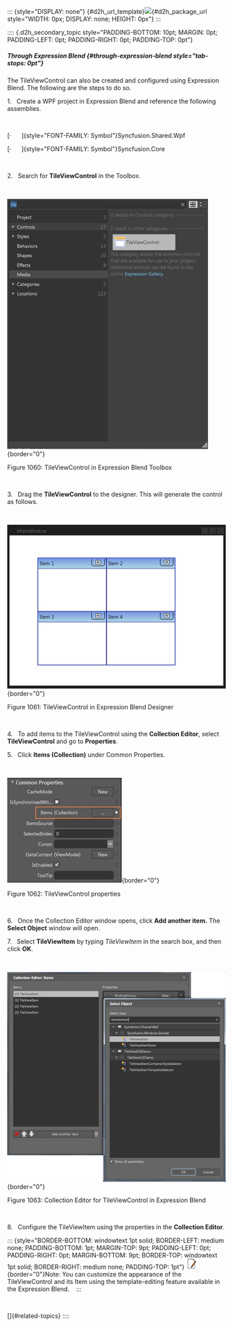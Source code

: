 ::: {style="DISPLAY: none"}
[](ms-xhelp:///?Id=d2h_url_template){#d2h_url_template}![](!package_url!){#d2h_package_url style="WIDTH: 0px; DISPLAY: none; HEIGHT: 0px"}
:::

:::: {.d2h_secondary_topic style="PADDING-BOTTOM: 10pt; MARGIN: 0pt; PADDING-LEFT: 0pt; PADDING-RIGHT: 0pt; PADDING-TOP: 0pt"}
##### Through Expression Blend {#through-expression-blend style="tab-stops: 0pt"}

The TileViewControl can also be created and configured using Expression Blend. The following are the steps to do so.

1.   Create a WPF project in Expression Blend and reference the following assemblies.

 

[·      ]{style="FONT-FAMILY: Symbol"}Syncfusion.Shared.Wpf

[·      ]{style="FONT-FAMILY: Symbol"}Syncfusion.Core

 

2.   Search for **TileViewControl** in the Toolbox.

 

![](ImagesExt/image30_947.jpg){border="0"}

Figure 1060: TileViewControl in Expression Blend Toolbox

 

3.   Drag the **TileViewControl** to the designer. This will generate the control as follows.

 

![](ImagesExt/image30_948.jpg){border="0"}

Figure 1061: TileViewControl in Expression Blend Designer

 

4.   To add items to the TileViewControl using the **Collection Editor**, select **TileViewControl** and go to **Properties**.

5.   Click **Items (Collection)** under Common Properties.

 

![](ImagesExt/image30_949.jpg){border="0"}

Figure 1062: TileViewControl properties

 

6.   Once the Collection Editor window opens, click **Add another item.** The **Select Object** window will open.

7.   Select **TileViewItem** by typing *TileViewItem* in the search box, and then click **OK**.

           

![](ImagesExt/image30_950.jpg){border="0"}

Figure 1063: Collection Editor for TileViewControl in Expression Blend

 

8.   Configure the TileViewItem using the properties in the **Collection Editor**.

::: {style="BORDER-BOTTOM: windowtext 1pt solid; BORDER-LEFT: medium none; PADDING-BOTTOM: 1pt; MARGIN-TOP: 9pt; PADDING-LEFT: 0pt; PADDING-RIGHT: 0pt; MARGIN-BOTTOM: 9pt; BORDER-TOP: windowtext 1pt solid; BORDER-RIGHT: medium none; PADDING-TOP: 1pt"}
![](ImagesExt/image30_5.jpg){border="0"}Note: You can customize the appearance of the TileViewControl and its Item using the template-editing feature available in the Expression Blend.   
:::

 

[]{#related-topics}
::::
